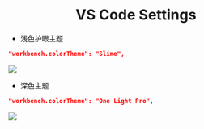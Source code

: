 <h1 align="center">VS Code Settings</h1>

- 浅色护眼主题
```json
"workbench.colorTheme": "Slime",
```
![](https://raw.githubusercontent.com/leslieeilsel/pictures/master/images/20200618143051.png)

- 深色主题
```json
"workbench.colorTheme": "One Light Pro",
```
![](https://raw.githubusercontent.com/leslieeilsel/pictures/master/images/20200618183311.png)
